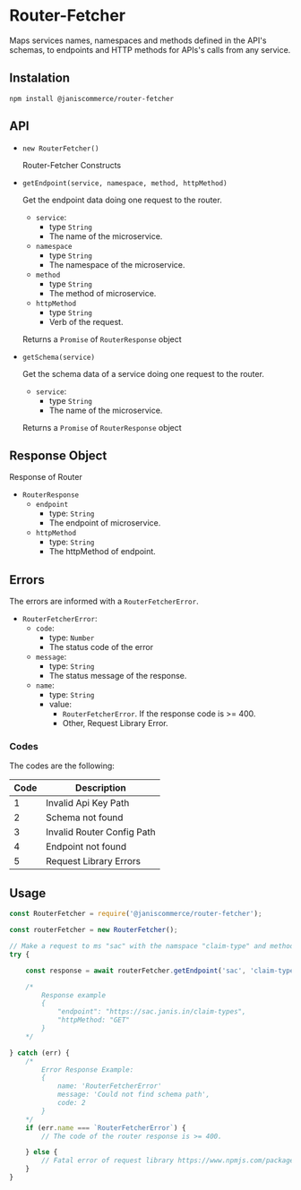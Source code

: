 # Router-Fetcher

Maps services names, namespaces and methods defined in the API's schemas, to endpoints and HTTP methods for APIs's calls from any service.

## Instalation

```
npm install @janiscommerce/router-fetcher
```

## API

* `new RouterFetcher()`

    Router-Fetcher Constructs

* `getEndpoint(service, namespace, method, httpMethod)`

    Get the endpoint data doing one request to the router.

    - `service`: 
        - type `String`
        - The name of the microservice.
	- `namespace`
        - type `String`
        - The namespace of the microservice.
	- `method` 
        - type `String`
        - The method of microservice.
	- `httpMethod` 
        - type `String`
        - Verb of the request.
    
    Returns a `Promise` of `RouterResponse` object

* `getSchema(service)`

    Get the schema data of a service doing one request to the router.
    
    - `service`: 
        - type `String`
        - The name of the microservice.
    
    Returns a `Promise` of `RouterResponse` object

## Response Object

Response of Router

* `RouterResponse`
    * `endpoint`
        * type: `String`
        * The endpoint of microservice.
    * `httpMethod`
        * type: `String`
        * The httpMethod of endpoint.

## Errors

The errors are informed with a `RouterFetcherError`.

* `RouterFetcherError`:
    * `code`: 
        * type: `Number`
        * The status code of the error
    * `message`:
        * type: `String`
        * The status message of the response.
    * `name`: 
        * type: `String`
        * value: 
            * `RouterFetcherError`. If the response code is >= 400.
            * Other, Request Library Error.
### Codes

The codes are the following:

|Code	|Description						|
|-----|-----------------------------|
|1		|Invalid Api Key Path						|
|2		|Schema not found 				|
|3		|Invalid Router Config Path 		|
|4		|Endpoint not found 				|
|5		|Request Library Errors 	|

## Usage

```javascript
const RouterFetcher = require('@janiscommerce/router-fetcher');

const routerFetcher = new RouterFetcher();

// Make a request to ms "sac" with the namspace "claim-type" and method "list"
try {

    const response = await routerFetcher.getEndpoint('sac', 'claim-type', 'list');

    /*
        Response example
        {
            "endpoint": "https://sac.janis.in/claim-types",
            "httpMethod: "GET"
        }
    */

} catch (err) {
    /*
        Error Response Example:
        {
            name: 'RouterFetcherError'
            message: 'Could not find schema path',
            code: 2
        }
    */
    if (err.name === `RouterFetcherError`) {
        // The code of the router response is >= 400.

    } else {
        // Fatal error of request library https://www.npmjs.com/package/request
    }
}
```